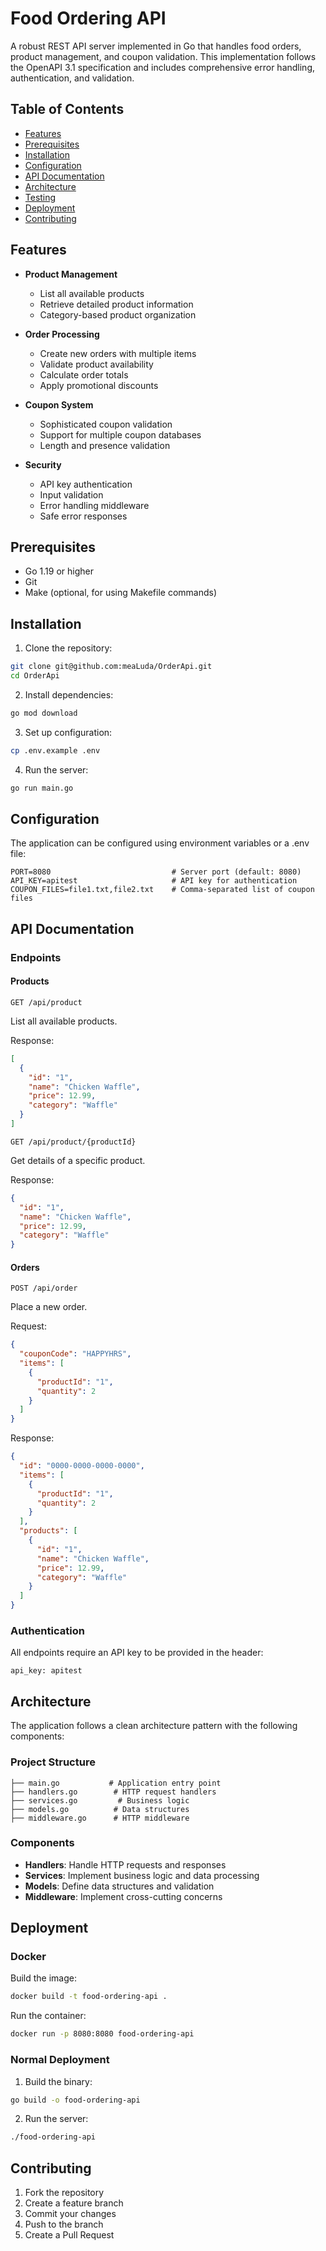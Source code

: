 # Food Ordering API

A robust REST API server implemented in Go that handles food orders, product management, and coupon validation. This implementation follows the OpenAPI 3.1 specification and includes comprehensive error handling, authentication, and validation.

## Table of Contents
- [Features](#features)
- [Prerequisites](#prerequisites)
- [Installation](#installation)
- [Configuration](#configuration)
- [API Documentation](#api-documentation)
- [Architecture](#architecture)
- [Testing](#testing)
- [Deployment](#deployment)
- [Contributing](#contributing)

## Features

- **Product Management**
  - List all available products
  - Retrieve detailed product information
  - Category-based product organization

- **Order Processing**
  - Create new orders with multiple items
  - Validate product availability
  - Calculate order totals
  - Apply promotional discounts

- **Coupon System**
  - Sophisticated coupon validation
  - Support for multiple coupon databases
  - Length and presence validation

- **Security**
  - API key authentication
  - Input validation
  - Error handling middleware
  - Safe error responses

## Prerequisites

- Go 1.19 or higher
- Git
- Make (optional, for using Makefile commands)

## Installation

1. Clone the repository:
```bash
git clone git@github.com:meaLuda/OrderApi.git
cd OrderApi
```

2. Install dependencies:
```bash
go mod download
```

3. Set up configuration:
```bash
cp .env.example .env
```

4. Run the server:
```bash
go run main.go
```

## Configuration

The application can be configured using environment variables or a .env file:

```env
PORT=8080                           # Server port (default: 8080)
API_KEY=apitest                     # API key for authentication
COUPON_FILES=file1.txt,file2.txt    # Comma-separated list of coupon files
```

## API Documentation

### Endpoints

#### Products

```
GET /api/product
```
List all available products.

Response:
```json
[
  {
    "id": "1",
    "name": "Chicken Waffle",
    "price": 12.99,
    "category": "Waffle"
  }
]
```

```
GET /api/product/{productId}
```
Get details of a specific product.

Response:
```json
{
  "id": "1",
  "name": "Chicken Waffle",
  "price": 12.99,
  "category": "Waffle"
}
```

#### Orders

```
POST /api/order
```
Place a new order.

Request:
```json
{
  "couponCode": "HAPPYHRS",
  "items": [
    {
      "productId": "1",
      "quantity": 2
    }
  ]
}
```

Response:
```json
{
  "id": "0000-0000-0000-0000",
  "items": [
    {
      "productId": "1",
      "quantity": 2
    }
  ],
  "products": [
    {
      "id": "1",
      "name": "Chicken Waffle",
      "price": 12.99,
      "category": "Waffle"
    }
  ]
}
```

### Authentication

All endpoints require an API key to be provided in the header:
```
api_key: apitest
```

## Architecture

The application follows a clean architecture pattern with the following components:

### Project Structure
```
├── main.go           # Application entry point
├── handlers.go        # HTTP request handlers
├── services.go         # Business logic
├── models.go          # Data structures
├── middleware.go      # HTTP middleware
```

### Components

- **Handlers**: Handle HTTP requests and responses
- **Services**: Implement business logic and data processing
- **Models**: Define data structures and validation
- **Middleware**: Implement cross-cutting concerns

## Deployment

### Docker

Build the image:
```bash
docker build -t food-ordering-api .
```

Run the container:
```bash
docker run -p 8080:8080 food-ordering-api
```

### Normal Deployment

1. Build the binary:
```bash
go build -o food-ordering-api
```

2. Run the server:
```bash
./food-ordering-api
```

## Contributing

1. Fork the repository
2. Create a feature branch
3. Commit your changes
4. Push to the branch
5. Create a Pull Request

